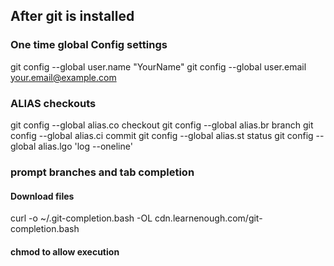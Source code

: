 ## After git is installed

### One time global Config settings

git config --global user.name "YourName"
git config --global user.email your.email@example.com

### ALIAS checkouts
git config --global alias.co checkout
git config --global alias.br branch
git config --global alias.ci commit
git config --global alias.st status
git config --global alias.lgo 'log --oneline'


### prompt branches and tab completion
#### Download files
curl -o ~/.git-completion.bash -OL cdn.learnenough.com/git-completion.bash

#### chmod to allow execution

